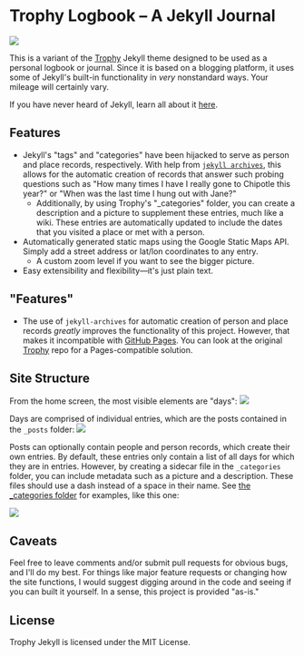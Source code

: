 # Trophy Logbook – A Jekyll Journal

![](https://raw.githubusercontent.com/craigeley/trophy-logbook/master/_screenshots/individual_entry.png)

This is a variant of the [Trophy](https://github.com/thomasvaeth/trophy-jekyll) Jekyll theme designed to be used as a personal logbook or journal. Since it is based on a blogging platform, it uses some of Jekyll's built-in functionality in *very* nonstandard ways. Your mileage will certainly vary.

If you have never heard of Jekyll, learn all about it [here](http://jekyllrb.com/docs/home/).

## Features
- Jekyll's "tags" and "categories" have been hijacked to serve as person and place records, respectively. With help from [`jekyll archives`](https://github.com/jekyll/jekyll-archives), this allows for the automatic creation of records that answer such probing questions such as "How many times I have I really gone to Chipotle this year?" or "When was the last time I hung out with Jane?"
    + Additionally, by using Trophy's "_categories" folder, you can create a description and a picture to supplement these entries, much like a wiki. These entries are automatically updated to include the dates that you visited a place or met with a person.
- Automatically generated static maps using the Google Static Maps API. Simply add a street address or lat/lon coordinates to any entry.
    + A custom zoom level if you want to see the bigger picture.
- Easy extensibility and flexibility—it's just plain text.

## "Features"
- The use of `jekyll-archives` for automatic creation of person and place records *greatly* improves the functionality of this project. However, that makes it incompatible with [GitHub Pages](https://pages.github.com/). You can look at the original [Trophy](https://github.com/thomasvaeth/trophy-jekyll) repo for a Pages-compatible solution.

## Site Structure
From the home screen, the most visible elements are "days":
![](https://raw.githubusercontent.com/craigeley/trophy-logbook/master/_screenshots/homepage.png)

Days are comprised of individual entries, which are the posts contained in the `_posts` folder:
![](https://raw.githubusercontent.com/craigeley/trophy-logbook/master/_screenshots/summarized_day.png)

Posts can optionally contain people and person records, which create their own entries. By default, these entries only contain a list of all days for which they are in entries. However, by creating a sidecar file in the `_categories` folder, you can include metadata such as a picture and a description. These files should use a dash instead of a space in their name. See [the _categories folder](https://github.com/craigeley/trophy-logbook/tree/master/_categories) for examples, like this one:

![](https://raw.githubusercontent.com/craigeley/trophy-logbook/master/_screenshots/location_entry.png)

## Caveats
Feel free to leave comments and/or submit pull requests for obvious bugs, and I'll do my best. For things like major feature requests or changing how the site functions, I would suggest digging around in the code and seeing if you can built it yourself. In a sense, this project is provided "as-is."

## License
Trophy Jekyll is licensed under the MIT License.